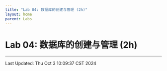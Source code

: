 ```yaml
---
title: "Lab 04: 数据库的创建与管理 (2h)"
layout: home
parent: Labs
---
```


# Lab 04: 数据库的创建与管理 (2h)

---

Last Updated: Thu Oct  3 10:09:37 CST 2024
